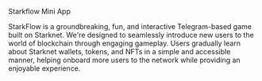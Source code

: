 Starkflow Mini App

StarkFlow is a groundbreaking, fun, and interactive Telegram-based game built on Starknet. We're designed to seamlessly introduce new users to the world of blockchain through engaging gameplay. Users gradually learn about Starknet wallets, tokens, and NFTs in a simple and accessible manner, helping onboard more users to the network while providing an enjoyable experience.
